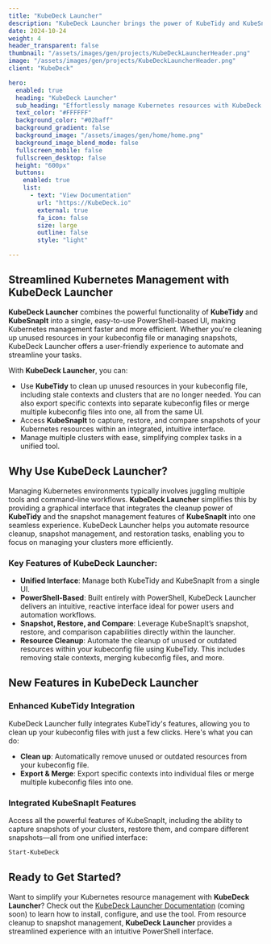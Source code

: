 ```yaml
---
title: "KubeDeck Launcher"  
description: "KubeDeck Launcher brings the power of KubeTidy and KubeSnapIt into a unified, intuitive PowerShell-based UI for streamlined Kubernetes management."  
date: 2024-10-24  
weight: 4  
header_transparent: false  
thumbnail: "/assets/images/gen/projects/KubeDeckLauncherHeader.png"  
image: "/assets/images/gen/projects/KubeDeckLauncherHeader.png"  
client: "KubeDeck"

hero:  
  enabled: true  
  heading: "KubeDeck Launcher"  
  sub_heading: "Effortlessly manage Kubernetes resources with KubeDeck Launcher, integrating KubeTidy and KubeSnapIt into a single, intuitive UI built with PowerShell."  
  text_color: "#FFFFFF"  
  background_color: "#02baff"  
  background_gradient: false  
  background_image: "/assets/images/gen/home/home.png"  
  background_image_blend_mode: false  
  fullscreen_mobile: false  
  fullscreen_desktop: false  
  height: "600px"  
  buttons:  
    enabled: true  
    list:  
      - text: "View Documentation"  
        url: "https://KubeDeck.io"  
        external: true  
        fa_icon: false  
        size: large  
        outline: false  
        style: "light"

---
```


## Streamlined Kubernetes Management with KubeDeck Launcher

**KubeDeck Launcher** combines the powerful functionality of **KubeTidy** and **KubeSnapIt** into a single, easy-to-use PowerShell-based UI, making Kubernetes management faster and more efficient. Whether you're cleaning up unused resources in your kubeconfig file or managing snapshots, KubeDeck Launcher offers a user-friendly experience to automate and streamline your tasks.

With **KubeDeck Launcher**, you can:
- Use **KubeTidy** to clean up unused resources in your kubeconfig file, including stale contexts and clusters that are no longer needed. You can also export specific contexts into separate kubeconfig files or merge multiple kubeconfig files into one, all from the same UI.
- Access **KubeSnapIt** to capture, restore, and compare snapshots of your Kubernetes resources within an integrated, intuitive interface.
- Manage multiple clusters with ease, simplifying complex tasks in a unified tool.

## Why Use KubeDeck Launcher?

Managing Kubernetes environments typically involves juggling multiple tools and command-line workflows. **KubeDeck Launcher** simplifies this by providing a graphical interface that integrates the cleanup power of **KubeTidy** and the snapshot management features of **KubeSnapIt** into one seamless experience. KubeDeck Launcher helps you automate resource cleanup, snapshot management, and restoration tasks, enabling you to focus on managing your clusters more efficiently.

### Key Features of KubeDeck Launcher:
- **Unified Interface**: Manage both KubeTidy and KubeSnapIt from a single UI.
- **PowerShell-Based**: Built entirely with PowerShell, KubeDeck Launcher delivers an intuitive, reactive interface ideal for power users and automation workflows.
- **Snapshot, Restore, and Compare**: Leverage KubeSnapIt’s snapshot, restore, and comparison capabilities directly within the launcher.
- **Resource Cleanup**: Automate the cleanup of unused or outdated resources within your kubeconfig file using KubeTidy. This includes removing stale contexts, merging kubeconfig files, and more.

## New Features in KubeDeck Launcher

### Enhanced KubeTidy Integration
KubeDeck Launcher fully integrates KubeTidy's features, allowing you to clean up your kubeconfig files with just a few clicks. Here's what you can do:
- **Clean up**: Automatically remove unused or outdated resources from your kubeconfig file.
- **Export & Merge**: Export specific contexts into individual files or merge multiple kubeconfig files into one.
  
### Integrated KubeSnapIt Features
Access all the powerful features of KubeSnapIt, including the ability to capture snapshots of your clusters, restore them, and compare different snapshots—all from one unified interface:

```powershell
Start-KubeDeck
```

## Ready to Get Started?

Want to simplify your Kubernetes resource management with **KubeDeck Launcher**? Check out the [KubeDeck Launcher Documentation](https://KubeDeck.io) (coming soon) to learn how to install, configure, and use the tool. From resource cleanup to snapshot management, **KubeDeck Launcher** provides a streamlined experience with an intuitive PowerShell interface.